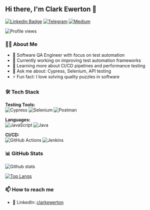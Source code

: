 ## Hi there, I'm Clark Ewerton 👋
[![Linkedin Badge](https://img.shields.io/badge/-Connect-blue?style=for-the-badge&logo=Linkedin&logoColor=white&link=https://www.linkedin.com/in/clarkewerton/)](https://www.linkedin.com/in/clarkewerton/)
[![Telegram](https://img.shields.io/badge/Telegram-2CA5E0?style=for-the-badge&logo=telegram&logoColor=white)](https://t.me/clarkewerton)
[![Medium](https://img.shields.io/badge/Medium-12100E?style=for-the-badge&logo=medium&logoColor=white)](https://medium.com/@clarkewertonSilva)

![Profile views](https://komarev.com/ghpvc/?username=clark-ewerton&style=for-the-badge&color=blue)

### 👨‍💻 About Me

* 🧪 Software QA Engineer with focus on test automation
* 🔭 Currently working on improving test automation frameworks
* 🌱 Learning more about CI/CD pipelines and performance testing
* 💬 Ask me about: Cypress, Selenium, API testing
* ⚡ Fun fact: I love solving quality puzzles in software

### 🛠 Tech Stack

**Testing Tools:**  
![Cypress](https://img.shields.io/badge/Cypress-17202C?style=flat&logo=cypress&logoColor=white)
![Selenium](https://img.shields.io/badge/Selenium-43B02A?style=flat&logo=selenium&logoColor=white)
![Postman](https://img.shields.io/badge/Postman-FF6C37?style=flat&logo=postman&logoColor=white)

**Languages:**  
![JavaScript](https://img.shields.io/badge/JavaScript-F7DF1E?style=flat&logo=javascript&logoColor=black)
![Java](https://img.shields.io/badge/Java-007396?style=flat&logo=java&logoColor=white)

**CI/CD:**  
![GitHub Actions](https://img.shields.io/badge/GitHub_Actions-2088FF?style=flat&logo=github-actions&logoColor=white)
![Jenkins](https://img.shields.io/badge/Jenkins-D24939?style=flat&logo=jenkins&logoColor=white)

### 📊 GitHub Stats

![Github stats](https://github-readme-stats.vercel.app/api?username=clark-ewerton&show_icons=true&hide=["prs","issues"]&theme=radical)

[![Top Langs](https://github-readme-stats.vercel.app/api/top-langs/?username=clark-ewerton&layout=compact&theme=radical)](https://github.com/anuraghazra/github-readme-stats)

### 📫 How to reach me

- 💼 LinkedIn: [clarkewerton](https://www.linkedin.com/in/clarkewerton/)
